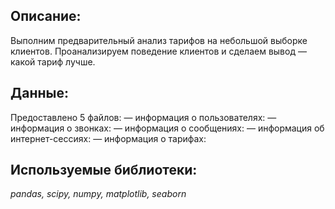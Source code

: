 ## Описание:
Выполним предварительный анализ тарифов на небольшой выборке клиентов. Проанализируем поведение клиентов и сделаем вывод — какой тариф лучше.
## Данные:
Предоставлено 5 файлов:
— информация о пользователях:
— информация о звонках:
— информация о сообщениях:
— информация об интернет-сессиях:
— информация о тарифах:
## Используемые библиотеки:
*pandas, scipy, numpy, matplotlib, seaborn*
